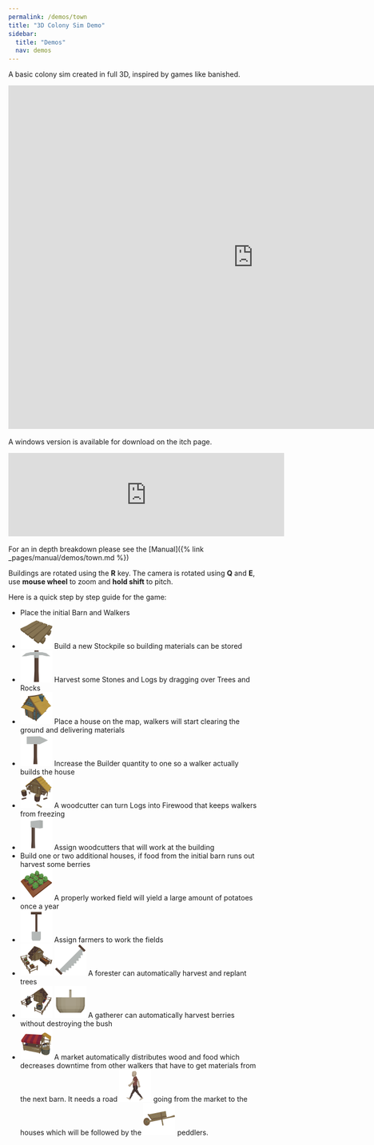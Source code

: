 ```yaml
---
permalink: /demos/town
title: "3D Colony Sim Demo"
sidebar:
  title: "Demos"
  nav: demos
---
```


A basic colony sim created in full 3D, inspired by games like banished.  

<iframe frameborder="0" src="https://itch.io/embed-upload/7125119?color=000000" allowfullscreen="0" width="980" height="688"></iframe>  
  
A windows version is available for download on the itch page.
<iframe frameborder="0" src="https://itch.io/embed/1842180" width="552" height="167"><a href="https://softleitner.itch.io/ccbk-3d-colony-sim-demo">CCBK 3D Colony Sim Demo by SoftLeitner</a></iframe>  

For an in depth breakdown please see the [Manual]({% link _pages/manual/demos/town.md %})  

Buildings are rotated using the __R__ key. The camera is rotated using __Q__ and __E__, use __mouse wheel__ to zoom and __hold shift__ to pitch.

Here is a quick step by step guide for the game: 

- Place the initial Barn and Walkers
- ![Stockpile](/assets/images/town/Buildings/TownStockpile.png) Build a new Stockpile so building materials can be stored 
- ![Harvest](/assets/images/town/Tools/TownPick.png) Harvest some Stones and Logs by dragging over Trees and Rocks
- ![House](/assets/images/town/Buildings/TownHouse.png) Place a house on the map, walkers will start clearing the ground and delivering materials 
- ![Builder](/assets/images/town/Tools/TownHammer.png) Increase the Builder quantity to one so a walker actually builds the house
- ![Woodcutter](/assets/images/town/Buildings/TownWoodcutter.png) A woodcutter can turn Logs into Firewood that keeps walkers from freezing 
- ![Woodcutter](/assets/images/town/Tools/TownAxe.png) Assign woodcutters that will work at the building
- Build one or two additional houses, if food from the initial barn runs out harvest some berries
- ![Field](/assets/images/town/Buildings/TownField.png) A properly worked field will yield a large amount of potatoes once a year
- ![Farmer](/assets/images/town/Tools/TownShovel.png) Assign farmers to work the fields
- ![Field](/assets/images/town/Buildings/TownForester.png) ![Saw](/assets/images/town/Tools/TownSaw.png) A forester can automatically harvest and replant trees
- ![Field](/assets/images/town/Buildings/TownGatherer.png) ![Basket](/assets/images/town/Tools/TownBasket.png) A gatherer can automatically harvest berries without destroying the bush
- ![Market](/assets/images/town/Buildings/TownMarket.png) A market automatically distributes wood and food which decreases downtime from other walkers that have to get materials from the next barn. It needs a road ![Road](/assets/images/town/TownWalker.png) going from the market to the houses which will be followed by the ![Peddler](/assets/images/town/Tools/TownWheelbarrow.png) peddlers.